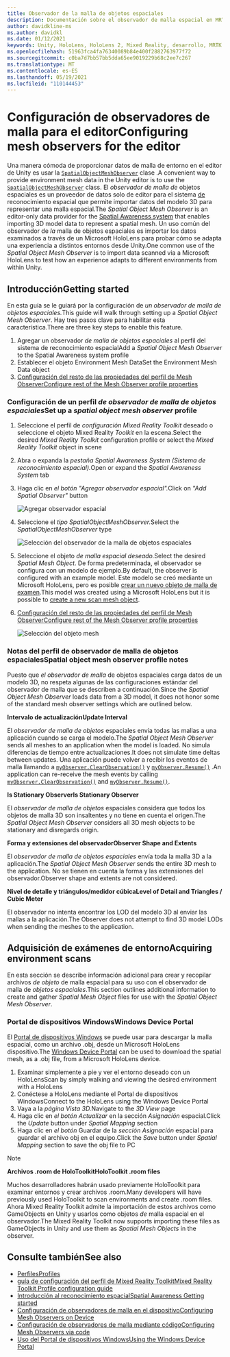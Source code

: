 ```yaml
---
title: Observador de la malla de objetos espaciales
description: Documentación sobre el observador de malla espacial en MRTK
author: davidkline-ms
ms.author: davidkl
ms.date: 01/12/2021
keywords: Unity, HoloLens, HoloLens 2, Mixed Reality, desarrollo, MRTK
ms.openlocfilehash: 51963fca4fa76340089b84e400f2882763977f72
ms.sourcegitcommit: c0ba7d7bb57bb5dda65ee9019229b68c2ee7c267
ms.translationtype: MT
ms.contentlocale: es-ES
ms.lasthandoff: 05/19/2021
ms.locfileid: "110144453"
---
```

# <a name="configuring-mesh-observers-for-the-editor"></a><span data-ttu-id="5857a-104">Configuración de observadores de malla para el editor</span><span class="sxs-lookup"><span data-stu-id="5857a-104">Configuring mesh observers for the editor</span></span>

<span data-ttu-id="5857a-105">Una manera cómoda de proporcionar datos de malla de entorno en el editor de Unity es usar la [`SpatialObjectMeshObserver`](xref:Microsoft.MixedReality.Toolkit.SpatialObjectMeshObserver.SpatialObjectMeshObserver) clase .</span><span class="sxs-lookup"><span data-stu-id="5857a-105">A convenient way to provide environment mesh data in the Unity editor is to use the [`SpatialObjectMeshObserver`](xref:Microsoft.MixedReality.Toolkit.SpatialObjectMeshObserver.SpatialObjectMeshObserver) class.</span></span> <span data-ttu-id="5857a-106">El *observador de malla de* objetos espaciales es un proveedor de datos solo de editor para el sistema [de](spatial-awareness-getting-started.md) reconocimiento espacial que permite importar datos del modelo 3D para representar una malla espacial.</span><span class="sxs-lookup"><span data-stu-id="5857a-106">The *Spatial Object Mesh Observer* is an editor-only data provider for the [Spatial Awareness system](spatial-awareness-getting-started.md) that enables importing 3D model data to represent a spatial mesh.</span></span> <span data-ttu-id="5857a-107">Un uso común del observador de *la* malla de objetos espaciales es importar los datos examinados a través de un Microsoft HoloLens para probar cómo se adapta una experiencia a distintos entornos desde Unity.</span><span class="sxs-lookup"><span data-stu-id="5857a-107">One common use of the *Spatial Object Mesh Observer* is to import data scanned via a Microsoft HoloLens to test how an experience adapts to different environments from within Unity.</span></span>

## <a name="getting-started"></a><span data-ttu-id="5857a-108">Introducción</span><span class="sxs-lookup"><span data-stu-id="5857a-108">Getting started</span></span>

<span data-ttu-id="5857a-109">En esta guía se le guiará por la configuración de *un observador de malla de objetos espaciales.*</span><span class="sxs-lookup"><span data-stu-id="5857a-109">This guide will walk through setting up a *Spatial Object Mesh Observer*.</span></span> <span data-ttu-id="5857a-110">Hay tres pasos clave para habilitar esta característica.</span><span class="sxs-lookup"><span data-stu-id="5857a-110">There are three key steps to enable this feature.</span></span>

1. <span data-ttu-id="5857a-111">Agregar un observador *de malla de objetos espaciales* al perfil del sistema de reconocimiento espacial</span><span class="sxs-lookup"><span data-stu-id="5857a-111">Add a *Spatial Object Mesh Observer* to the Spatial Awareness system profile</span></span>
1. <span data-ttu-id="5857a-112">Establecer el objeto Environment Mesh Data</span><span class="sxs-lookup"><span data-stu-id="5857a-112">Set the Environment Mesh Data object</span></span>
1. [<span data-ttu-id="5857a-113">Configuración del resto de las propiedades del perfil de Mesh Observer</span><span class="sxs-lookup"><span data-stu-id="5857a-113">Configure rest of the Mesh Observer profile properties</span></span>](configuring-spatial-awareness-mesh-observer.md)

### <a name="set-up-a-spatial-object-mesh-observer-profile"></a><span data-ttu-id="5857a-114">Configuración de un perfil *de observador de malla de objetos espaciales*</span><span class="sxs-lookup"><span data-stu-id="5857a-114">Set up a *spatial object mesh observer* profile</span></span>

1. <span data-ttu-id="5857a-115">Seleccione el perfil de *configuración Mixed Reality Toolkit* deseado o seleccione el objeto Mixed Reality *Toolkit* en la escena.</span><span class="sxs-lookup"><span data-stu-id="5857a-115">Select the desired *Mixed Reality Toolkit* configuration profile or select the *Mixed Reality Toolkit* object in scene</span></span>
1. <span data-ttu-id="5857a-116">Abra o expanda la *pestaña Spatial Awareness System (Sistema de reconocimiento espacial).*</span><span class="sxs-lookup"><span data-stu-id="5857a-116">Open or expand the *Spatial Awareness System* tab</span></span>
1. <span data-ttu-id="5857a-117">Haga clic en *el botón "Agregar observador espacial".*</span><span class="sxs-lookup"><span data-stu-id="5857a-117">Click on *"Add Spatial Observer"* button</span></span>

    ![Agregar observador espacial](../images/spatial-awareness/AddObserver.png)

1. <span data-ttu-id="5857a-119">Seleccione el *tipo SpatialObjectMeshObserver.*</span><span class="sxs-lookup"><span data-stu-id="5857a-119">Select the *SpatialObjectMeshObserver* type</span></span>

    ![Selección del observador de la malla de objetos espaciales](../images/spatial-awareness/SelectObjectObserver.png)

1. <span data-ttu-id="5857a-121">Seleccione el objeto *de malla espacial deseado.*</span><span class="sxs-lookup"><span data-stu-id="5857a-121">Select the desired *Spatial Mesh Object*.</span></span> <span data-ttu-id="5857a-122">De forma predeterminada, el observador se configura con un modelo de ejemplo.</span><span class="sxs-lookup"><span data-stu-id="5857a-122">By default, the observer is configured with an example model.</span></span> <span data-ttu-id="5857a-123">Este modelo se creó mediante un Microsoft HoloLens, pero es posible [crear un nuevo objeto de malla de examen](#acquiring-environment-scans).</span><span class="sxs-lookup"><span data-stu-id="5857a-123">This model was created using a Microsoft HoloLens but it is possible to [create a new scan mesh object](#acquiring-environment-scans).</span></span>
1. [<span data-ttu-id="5857a-124">Configuración del resto de las propiedades del perfil de Mesh Observer</span><span class="sxs-lookup"><span data-stu-id="5857a-124">Configure rest of the Mesh Observer profile properties</span></span>](configuring-spatial-awareness-mesh-observer.md)

    ![Selección del objeto mesh](../images/spatial-awareness/ObjectObserverProfile.png)

### <a name="spatial-object-mesh-observer-profile-notes"></a><span data-ttu-id="5857a-126">Notas del perfil de observador de malla de objetos espaciales</span><span class="sxs-lookup"><span data-stu-id="5857a-126">Spatial object mesh observer profile notes</span></span>

<span data-ttu-id="5857a-127">Puesto que *el observador de malla* de objetos espaciales carga datos de un modelo 3D, no respeta algunas de las configuraciones estándar del observador de malla que se describen a continuación.</span><span class="sxs-lookup"><span data-stu-id="5857a-127">Since the *Spatial Object Mesh Observer* loads data from a 3D model, it does not honor some of the standard mesh observer settings which are outlined below.</span></span>

<span data-ttu-id="5857a-128">**Intervalo de actualización**</span><span class="sxs-lookup"><span data-stu-id="5857a-128">**Update Interval**</span></span>

<span data-ttu-id="5857a-129">El  *observador de malla de objetos* espaciales envía todas las mallas a una aplicación cuando se carga el modelo.</span><span class="sxs-lookup"><span data-stu-id="5857a-129">The  *Spatial Object Mesh Observer* sends all meshes to an application when the model is loaded.</span></span> <span data-ttu-id="5857a-130">No simula diferencias de tiempo entre actualizaciones.</span><span class="sxs-lookup"><span data-stu-id="5857a-130">It does not simulate time deltas between updates.</span></span> <span data-ttu-id="5857a-131">Una aplicación puede volver a recibir los eventos de malla llamando a [`myObserver.ClearObservation()`](xref:Microsoft.MixedReality.Toolkit.SpatialAwareness.IMixedRealitySpatialAwarenessObserver.ClearObservations) y [`myObserver.Resume()`](xref:Microsoft.MixedReality.Toolkit.SpatialAwareness.IMixedRealitySpatialAwarenessObserver.Resume) .</span><span class="sxs-lookup"><span data-stu-id="5857a-131">An application can re-receive the mesh events by calling [`myObserver.ClearObservation()`](xref:Microsoft.MixedReality.Toolkit.SpatialAwareness.IMixedRealitySpatialAwarenessObserver.ClearObservations) and [`myObserver.Resume()`](xref:Microsoft.MixedReality.Toolkit.SpatialAwareness.IMixedRealitySpatialAwarenessObserver.Resume).</span></span>

<span data-ttu-id="5857a-132">**Is Stationary Observer**</span><span class="sxs-lookup"><span data-stu-id="5857a-132">**Is Stationary Observer**</span></span>

<span data-ttu-id="5857a-133">El *observador de malla de objetos* espaciales considera que todos los objetos de malla 3D son insaltentes y no tiene en cuenta el origen.</span><span class="sxs-lookup"><span data-stu-id="5857a-133">The *Spatial Object Mesh Observer* considers all 3D mesh objects to be stationary and disregards origin.</span></span>

<span data-ttu-id="5857a-134">**Forma y extensiones del observador**</span><span class="sxs-lookup"><span data-stu-id="5857a-134">**Observer Shape and Extents**</span></span>

<span data-ttu-id="5857a-135">El  *observador de malla de objetos espaciales* envía toda la malla 3D a la aplicación.</span><span class="sxs-lookup"><span data-stu-id="5857a-135">The  *Spatial Object Mesh Observer* sends the entire 3D mesh to the application.</span></span> <span data-ttu-id="5857a-136">No se tienen en cuenta la forma y las extensiones del observador.</span><span class="sxs-lookup"><span data-stu-id="5857a-136">Observer shape and extents are not considered.</span></span>

<span data-ttu-id="5857a-137">**Nivel de detalle y triángulos/medidor cúbica**</span><span class="sxs-lookup"><span data-stu-id="5857a-137">**Level of Detail and Triangles / Cubic Meter**</span></span>

<span data-ttu-id="5857a-138">El observador no intenta encontrar los LOD del modelo 3D al enviar las mallas a la aplicación.</span><span class="sxs-lookup"><span data-stu-id="5857a-138">The Observer does not attempt to find 3D model LODs when sending the meshes to the application.</span></span>

## <a name="acquiring-environment-scans"></a><span data-ttu-id="5857a-139">Adquisición de exámenes de entorno</span><span class="sxs-lookup"><span data-stu-id="5857a-139">Acquiring environment scans</span></span>

<span data-ttu-id="5857a-140">En esta sección se describe información adicional para crear y recopilar archivos *de objeto* de malla espacial para su uso con el observador de malla de *objetos espaciales*.</span><span class="sxs-lookup"><span data-stu-id="5857a-140">This section outlines additional information to create and gather *Spatial Mesh Object* files for use with the *Spatial Object Mesh Observer*.</span></span>

### <a name="windows-device-portal"></a><span data-ttu-id="5857a-141">Portal de dispositivos Windows</span><span class="sxs-lookup"><span data-stu-id="5857a-141">Windows Device Portal</span></span>

<span data-ttu-id="5857a-142">El [Portal de dispositivos Windows](/windows/mixed-reality/using-the-windows-device-portal) se puede usar para descargar la malla espacial, como un archivo .obj, desde un Microsoft HoloLens dispositivo.</span><span class="sxs-lookup"><span data-stu-id="5857a-142">The [Windows Device Portal](/windows/mixed-reality/using-the-windows-device-portal) can be used to download the spatial mesh, as a .obj file, from a Microsoft HoloLens device.</span></span>

1. <span data-ttu-id="5857a-143">Examinar simplemente a pie y ver el entorno deseado con un HoloLens</span><span class="sxs-lookup"><span data-stu-id="5857a-143">Scan by simply walking and viewing the desired environment with a HoloLens</span></span>
1. <span data-ttu-id="5857a-144">Conéctese a HoloLens mediante el Portal de dispositivos Windows</span><span class="sxs-lookup"><span data-stu-id="5857a-144">Connect to the HoloLens using the Windows Device Portal</span></span>
1. <span data-ttu-id="5857a-145">Vaya a la *página Vista 3D.*</span><span class="sxs-lookup"><span data-stu-id="5857a-145">Navigate to the *3D View* page</span></span>
1. <span data-ttu-id="5857a-146">Haga clic en *el botón Actualizar* en la sección *Asignación* espacial.</span><span class="sxs-lookup"><span data-stu-id="5857a-146">Click the *Update* button under *Spatial Mapping* section</span></span>
1. <span data-ttu-id="5857a-147">Haga clic en *el botón* Guardar de la *sección Asignación* espacial para guardar el archivo obj en el equipo.</span><span class="sxs-lookup"><span data-stu-id="5857a-147">Click the *Save* button under *Spatial Mapping* section to save the obj file to PC</span></span>

> [!NOTE]
> <span data-ttu-id="5857a-148">**Archivos .room de HoloToolkit**</span><span class="sxs-lookup"><span data-stu-id="5857a-148">**HoloToolkit .room files**</span></span>
>
> <span data-ttu-id="5857a-149">Muchos desarrolladores habrán usado previamente HoloToolkit para examinar entornos y crear archivos .room.</span><span class="sxs-lookup"><span data-stu-id="5857a-149">Many developers will have previously used HoloToolkit to scan environments and create .room files.</span></span> <span data-ttu-id="5857a-150">Ahora Mixed Reality Toolkit admite la importación de estos archivos como GameObjects en Unity y usarlos como objetos *de* malla espacial en el observador.</span><span class="sxs-lookup"><span data-stu-id="5857a-150">The Mixed Reality Toolkit now supports importing these files as GameObjects in Unity and use them as *Spatial Mesh Objects* in the observer.</span></span>

## <a name="see-also"></a><span data-ttu-id="5857a-151">Consulte también</span><span class="sxs-lookup"><span data-stu-id="5857a-151">See also</span></span>

- [<span data-ttu-id="5857a-152">Perfiles</span><span class="sxs-lookup"><span data-stu-id="5857a-152">Profiles</span></span>](../profiles/profiles.md)
- [<span data-ttu-id="5857a-153">guía de configuración del perfil de Mixed Reality Toolkit</span><span class="sxs-lookup"><span data-stu-id="5857a-153">Mixed Reality Toolkit Profile configuration guide</span></span>](../../configuration/mixed-reality-configuration-guide.md)
- [<span data-ttu-id="5857a-154">Introducción al reconocimiento espacial</span><span class="sxs-lookup"><span data-stu-id="5857a-154">Spatial Awareness Getting started</span></span>](spatial-awareness-getting-started.md)
- [<span data-ttu-id="5857a-155">Configuración de observadores de malla en el dispositivo</span><span class="sxs-lookup"><span data-stu-id="5857a-155">Configuring Mesh Observers on Device</span></span>](configuring-spatial-awareness-mesh-observer.md)
- [<span data-ttu-id="5857a-156">Configuración de observadores de malla mediante código</span><span class="sxs-lookup"><span data-stu-id="5857a-156">Configuring Mesh Observers via code</span></span>](usage-guide.md)
- [<span data-ttu-id="5857a-157">Uso del Portal de dispositivos Windows</span><span class="sxs-lookup"><span data-stu-id="5857a-157">Using the Windows Device Portal</span></span>](/windows/mixed-reality/using-the-windows-device-portal)